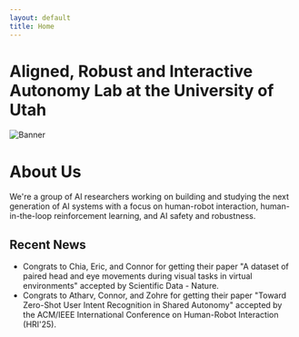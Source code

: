 ```yaml
---
layout: default
title: Home
---
```

<div class="lab-name">
  <h1> Aligned, Robust and Interactive Autonomy Lab at the University of Utah</h1>
</div>

<div class="banner">
  <img src="{{ '/assets/images/PXL_20240914_141904501.jpg' | relative_url }}" alt="Banner">
</div>


<div class="home-section">
  <h1>About Us</h1>
  <div class="home-feature">
    <div class="home-feature-info">
      <p>
        We're a group of AI researchers working on building and studying the next generation of AI systems with a focus on human-robot interaction, human-in-the-loop reinforcement learning, and AI safety and robustness. 
      </p>
    </div>
  </div>


<h2>Recent News</h2>
  <div class="home-feature">
    <div class="home-feature-info">
      <p>
        <ul>
            <li> Congrats to Chia, Eric, and Connor for getting their paper "A dataset of paired head and eye movements during visual tasks in virtual environments" accepted by Scientific Data - Nature.</li>
            <li> Congrats to Atharv, Connor, and Zohre for getting their paper "Toward Zero-Shot User Intent Recognition in Shared Autonomy" accepted by the ACM/IEEE International Conference on Human-Robot Interaction (HRI'25).</li>
        </ul>
        </p>
    </div>
  </div>
</div>

